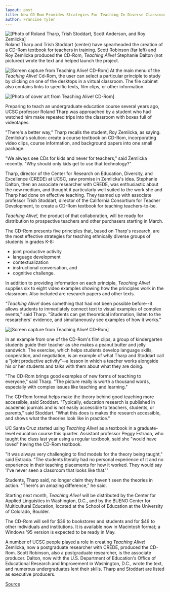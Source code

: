 ```yaml
---
layout: post
title: New CD-Rom Provides Strategies For Teaching In Diverse Classrooms
author: Francine Tyler
---
```


![\[Photo of Roland Tharp, Trish Stoddart, Scott Anderson, and Roy Zemlicka\]][1] Roland Tharp and Trish Stoddart (center) have spearheaded the creation of a CD-Rom textbook for teachers in training. Scott Robinson (far left) and Roy Zemlicka produced the CD-Rom, _Teaching Alive!_ Stephanie Dalton (not pictured) wrote the text and helped launch the project.

![\[Screen capture from Teaching Alive! CD-Rom\]][2] At the main menu of the _Teaching Alive!_ Cd-Rom, the user can select a particular principle to study by clicking on one of the desktops in a virtual classroom. The file cabinet also contains links to specific texts, film clips, or other information.

![\[Photo of cover art from Teaching Alive! CD-Rom\]][3]

Preparing to teach an undergraduate education course several years ago, UCSC professor Roland Tharp was approached by a student who had watched him make repeated trips into the classroom with boxes full of videotapes.

"There's a better way," Tharp recalls the student, Roy Zemlicka, as saying. Zemlicka's solution: create a course textbook on CD-Rom, incorporating video clips, course information, and background papers into one small package.

"We always see CDs for kids and never for teachers," said Zemlicka recently. "Why should only kids get to use that technology?"

Tharp, director of the Center for Research on Education, Diversity, and Excellence (CREDE) at UCSC, saw promise in Zemlicka's idea. Stephanie Dalton, then an associate researcher with CREDE, was enthusiastic about the new medium, and thought it particularly well suited to the work she and Tharp had done on effective teaching. They teamed up with associate professor Trish Stoddart, director of the California Consortium for Teacher Development, to create a CD-Rom textbook for teaching teachers-to-be.

_Teaching Alive!,_ the product of that collaboration, will be ready for distribution to prospective teachers and other purchasers starting in March.

The CD-Rom presents five principles that, based on Tharp's research, are the most effective strategies for teaching ethnically diverse groups of students in grades K-8:
* joint productive activity
* language development
* contextualization
* instructional conversation, and
* cognitive challenge.

In addition to providing information on each principle, _Teaching Alive!_ supplies six to eight video examples showing how the principles work in the classroom. Also included are research papers and other texts.

_"Teaching Alive!_ does something that had not been possible before--it allows students to immediately connect text to visual examples of complex events," said Tharp. "Students can get theoretical information, listen to the researchers' evidence, and simultaneously see examples of how it works."

![\[Screen capture from Teaching Alive! CD-Rom\]][4] 

In an example from one of the CD-Rom's film clips, a group of kindergarten students guide their teacher as she makes a peanut butter and jelly sandwich. The exercise, which helps students develop language skills, cooperation, and negotiation, is an example of what Tharp and Stoddart call a "joint productive activity"--a lesson in which a teacher works alongside his or her students and talks with them about what they are doing.

"The CD-Rom brings good examples of new forms of teaching to everyone," said Tharp. "The picture really is worth a thousand words, especially with complex issues like teaching and learning."

The CD-Rom format helps make the theory behind good teaching more accessible, said Stoddart. "Typically, education research is published in academic journals and is not easily accessible to teachers, students, or parents," said Stoddart. "What this does is makes the research accessible, and shows what the theories look like in practice."

UC Santa Cruz started using _Teaching Alive!_ as a textbook in a graduate-level education course this quarter. Assistant professor Peggy Estrada, who taught the class last year using a regular textbook, said she "would have loved" having the CD-Rom textbook.

"It was always very challenging to find models for the theory being taught," said Estrada. "The students literally had no personal experience of it and no experience in their teaching placements for how it worked. They would say 'I've never seen a classroom that looks like that.'"

Students, Tharp said, no longer claim they haven't seen the theories in action. "There's an amazing difference," he said.

Starting next month, _Teaching Alive!_ will be distributed by the Center for Applied Linguistics in Washington, D.C., and by the BUENO Center for Multicultural Education, located at the School of Education at the University of Colorado, Boulder.

The CD-Rom will sell for $39 to bookstores and students and for $49 to other individuals and institutions. It is available now in Macintosh format; a Windows '95 version is expected to be ready in May.

A number of UCSC people played a role in creating _Teaching Alive!_ Zemlicka, now a postgraduate researcher with CREDE, produced the CD-Rom. Scott Robinson, also a postgraduate researcher, is the associate producer. Dalton, now with the U.S. Department of Education's Office of Educational Research and Improvement in Washington, D.C., wrote the text, and numerous undergraduates lent their skills. Tharp and Stoddart are listed as executive producers.

[1]: http://www1.ucsc.edu/oncampus/currents/97-98/art/crede.group.98-02-23.gif
[2]: http://www1.ucsc.edu/oncampus/currents/97-98/art/cdrom.main.98-02-23.gif
[3]: http://www1.ucsc.edu/oncampus/currents/97-98/art/crede.art.98-02-23.gif
[4]: http://www1.ucsc.edu/oncampus/currents/97-98/art/cdrom.pb.98-02-23.gif

[Source](http://www1.ucsc.edu/oncampus/currents/97-98/02-23/crede.htm "Permalink to CREDE and CCTD develop CD-Rom: 02-23-98")
